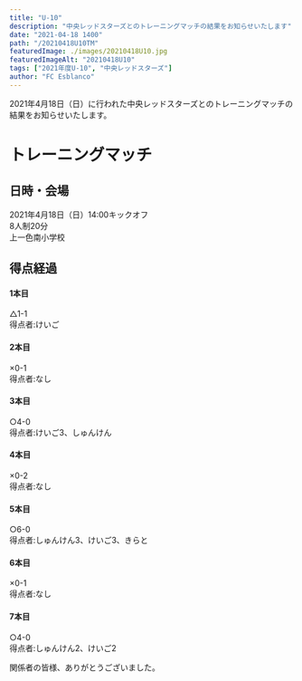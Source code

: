 ```yaml
---
title: "U-10"
description: "中央レッドスターズとのトレーニングマッチの結果をお知らせいたします"
date: "2021-04-18 1400"
path: "/20210418U10TM"
featuredImage: ./images/20210418U10.jpg
featuredImageAlt: "20210418U10"
tags: ["2021年度U-10", "中央レッドスターズ"]
author: "FC Esblanco"
---
```


2021年4月18日（日）に行われた中央レッドスターズとのトレーニングマッチの結果をお知らせいたします。


# トレーニングマッチ

## 日時・会場

2021年4月18日（日）14:00キックオフ  
8人制20分  
上一色南小学校

## 得点経過

#### 1本目
△1-1  
得点者:けいご

#### 2本目
×0-1  
得点者:なし

#### 3本目
○4-0  
得点者:けいご3、しゅんけん

#### 4本目
×0-2  
得点者:なし

#### 5本目
○6-0  
得点者:しゅんけん3、けいご3、きらと

#### 6本目
×0-1  
得点者:なし

#### 7本目
○4-0  
得点者:しゅんけん2、けいご2


関係者の皆様、ありがとうございました。
